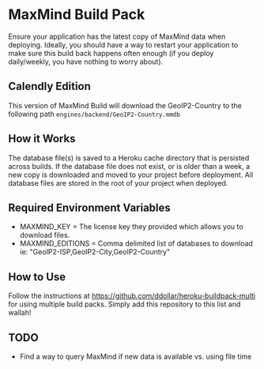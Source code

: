 # MaxMind Build Pack
Ensure your application has the latest copy of MaxMind data when deploying. Ideally, you should have a way to restart your application to make sure this build back happens often enough (if you deploy daily/weekly, you have nothing to worry about).

## Calendly Edition
This version of MaxMind Build will download the GeoIP2-Country to the following path `engines/backend/GeoIP2-Country.mmdb`

## How it Works
The database file(s) is saved to a Heroku cache directory that is persisted across builds. If the database file does not exist, or is older than a week, a new copy is downloaded and moved to your project before deployment. All database files are stored in the root of your project when deployed.

## Required Environment Variables
* MAXMIND_KEY = The license key they provided which allows you to download files.
* MAXMIND_EDITIONS = Comma delimited list of databases to download ie: "GeoIP2-ISP,GeoIP2-City,GeoIP2-Country"

## How to Use
Follow the instructions at https://github.com/ddollar/heroku-buildpack-multi for using multiple build packs. Simply add this repository to this list and wallah!

## TODO
* Find a way to query MaxMind if new data is available vs. using file time
